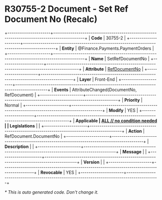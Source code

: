 ﻿---
erp.type: front-end-business-rule
erp.entity: Finance.Payments.PaymentOrders
---

# R30755-2 Document - Set Ref Document No (Recalc)
+----------------------+----------------------------------------------------------------------------------------------+
| **Code**             | 30755-2                                                                                      |
+----------------------+----------------------------------------------------------------------------------------------+
| **Entity**           | @Finance.Payments.PaymentOrders                                                              |
+----------------------+----------------------------------------------------------------------------------------------+
| **Name**             | SetRefDocumentNo                                                                             |
+----------------------+----------------------------------------------------------------------------------------------+
| **Attribute**        | [RefDocumentNo](../entities/Finance.Payments.PaymentOrders.md#refdocumentno)                 |
+----------------------+----------------------------------------------------------------------------------------------+
| **Layer**            | Front-End                                                                                    |
+----------------------+----------------------------------------------------------------------------------------------+
| **Events**           | AttributeChanged(DocumentNo, RefDocument)                                                    |
+----------------------+----------------------------------------------------------------------------------------------+
| **Priority**         | Normal                                                                                       |
+----------------------+----------------------------------------------------------------------------------------------+
| **Modify**           | YES                                                                                          |
+----------------------+----------------------------------------------------------------------------------------------+
| **Applicable         | [ALL // no condition needed](xref:applicable-legislations)                                   |
| Legislations**       |                                                                                              |
+----------------------+----------------------------------------------------------------------------------------------+
| **Action**           | RefDocument.DocumentNo                                                                       |
+----------------------+----------------------------------------------------------------------------------------------+
| **Description**      |                                                                                              |
+----------------------+----------------------------------------------------------------------------------------------+
| **Message**          |                                                                                              |
+----------------------+----------------------------------------------------------------------------------------------+
| **Version**          |                                                                                              |
+----------------------+----------------------------------------------------------------------------------------------+
| **Revocable**        | YES                                                                                          |
+----------------------+----------------------------------------------------------------------------------------------+

*\* This is auto generated code. Don't change it.*
